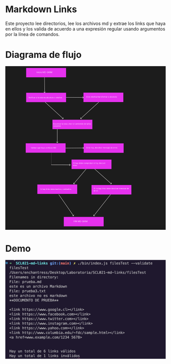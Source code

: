 # Markdown Links

Este proyecto lee directorios, lee los archivos md y extrae los links que haya en ellos y los valida de acuerdo a una expresión regular usando argumentos por la línea de comandos.

# Diagrama de flujo

<img src="img/Diagrama de flujo definitivo.png">

# Demo

<img src="img/Captura de Pantalla 2022-10-20 a la(s) 10.11.26.png">
